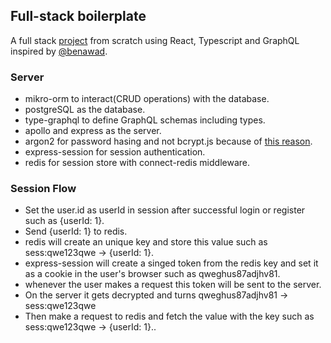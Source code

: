 ## Full-stack boilerplate

A full stack [project](youtu.be/i6ypd7qv3z8) from scratch using React, Typescript and GraphQL inspired by [@benawad](https://github.com/benawad).

### Server

-   mikro-orm to interact(CRUD operations) with the database.
-   postgreSQL as the database.
-   type-graphql to define GraphQL schemas including types.
-   apollo and express as the server.
-   argon2 for password hasing and not bcrypt.js because of [this reason](https://security.stackexchange.com/questions/193351/in-2018-what-is-the-recommended-hash-to-store-passwords-bcrypt-scrypt-argon2).
-   express-session for session authentication.
-   redis for session store with connect-redis middleware.

### Session Flow

-   Set the user.id as userId in session after successful login or register such as {userId: 1}.
-   Send {userId: 1} to redis.
-   redis will create an unique key and store this value such as sess:qwe123qwe -> {userId: 1}.
-   express-session will create a singed token from the redis key and set it as a cookie in the user's browser such as qweghus87adjhv81.
-   whenever the user makes a request this token will be sent to the server.
-   On the server it gets decrypted and turns qweghus87adjhv81 -> sess:qwe123qwe
-   Then make a request to redis and fetch the value with the key such as sess:qwe123qwe -> {userId: 1}..
